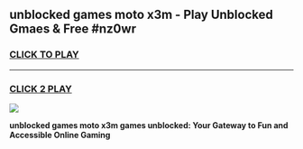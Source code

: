 
## unblocked games moto x3m - Play Unblocked Gmaes & Free #nz0wr
<h3>
<a href="https://news.freeplayer.one?title=unblocked_games_moto_x3m&ref=03M">CLICK TO PLAY</a></h3>
<hr>

<h3>
<a href="https://news.freeplayer.one?title=unblocked_games_moto_x3m&ref=03M">CLICK 2 PLAY</a>
  
</h3>

<a href="https://news.freeplayer.one?title=unblocked_games_moto_x3m&ref=03M"><img src="https://clearcache.store/games.png"></a>


**unblocked games moto x3m games unblocked: Your Gateway to Fun and Accessible Online Gaming**
